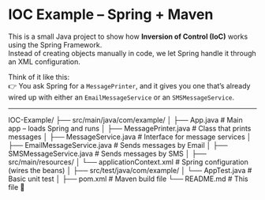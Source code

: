 # IOC Example – Spring + Maven

This is a small Java project to show how **Inversion of Control (IoC)** works using the Spring Framework.  
Instead of creating objects manually in code, we let Spring handle it through an XML configuration.  

Think of it like this:  
👉 You ask Spring for a `MessagePrinter`, and it gives you one that’s already wired up with either an `EmailMessageService` or an `SMSMessageService`.  

---


IOC-Example/
├── src/main/java/com/example/
│ ├── App.java # Main app – loads Spring and runs
│ ├── MessagePrinter.java # Class that prints messages
│ ├── MessageService.java # Interface for message services
│ ├── EmailMessageService.java # Sends messages by Email
│ ├── SMSMessageService.java # Sends messages by SMS
│
├── src/main/resources/
│ └── applicationContext.xml # Spring configuration (wires the beans)
│
├── src/test/java/com/example/
│ └── AppTest.java # Basic unit test
│
├── pom.xml # Maven build file
└── README.md # This file 🙂 
